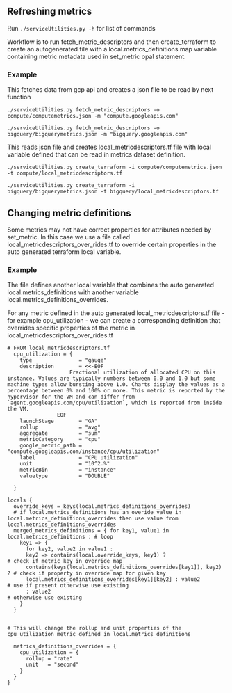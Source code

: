 ## Refreshing metrics
Run ```./serviceUtilities.py -h``` for list of commands

Workflow is to run fetch_metric_descriptors and then create_terraform to create an autogenerated file with a local.metrics_definitions map variable containing metric metadata used in set_metric opal statement.

### Example

This fetches data from gcp api and creates a json file to be read by next function
```
./serviceUtilities.py fetch_metric_descriptors -o compute/computemetrics.json -m "compute.googleapis.com"

./serviceUtilities.py fetch_metric_descriptors -o bigquery/bigquerymetrics.json -m "bigquery.googleapis.com"
```

This reads json file and creates local_metricdescriptors.tf file with local variable defined that can be read in metrics dataset definition.

```
./serviceUtilities.py create_terraform -i compute/computemetrics.json -t compute/local_metricdescriptors.tf 

./serviceUtilities.py create_terraform -i bigquery/bigquerymetrics.json -t bigquery/local_metricdescriptors.tf 
```

## Changing metric definitions
Some metrics may not have correct properties for attributes needed by set_metric.  In this case we use a file called local_metricdescriptors_over_rides.tf to override certain properties in the auto generated terraform local variable.

### Example
The file defines another local variable that combines the auto generated local.metrics_definitions with another variable local.metrics_definitions_overrides.

For any metric defined in the auto generated local_metricdescriptors.tf file - for example cpu_utilization - we can create a corresponding definition that overrides specific properties of the metric in local_metricdescriptors_over_rides.tf

```
# FROM local_metricdescriptors.tf
  cpu_utilization = {
    type               = "gauge"
    description        = <<-EOF
                    Fractional utilization of allocated CPU on this instance. Values are typically numbers between 0.0 and 1.0 but some machine types allow bursting above 1.0. Charts display the values as a percentage between 0% and 100% or more. This metric is reported by the hypervisor for the VM and can differ from `agent.googleapis.com/cpu/utilization`, which is reported from inside the VM.
                EOF
    launchStage        = "GA"
    rollup             = "avg"
    aggregate          = "sum"
    metricCategory     = "cpu"
    google_metric_path = "compute.googleapis.com/instance/cpu/utilization"
    label              = "CPU utilization"
    unit               = "10^2.%"
    metricBin          = "instance"
    valuetype          = "DOUBLE"

  }
  ```

```
locals {
  override_keys = keys(local.metrics_definitions_overrides)
  # if local.metrics_definitions has an overide value in local.metrics_definitions_overrides then use value from local.metrics_definitions_overrides
  merged_metrics_definitions = { for key1, value1 in local.metrics_definitions : # loop
    key1 => {
      for key2, value2 in value1 :
      key2 => contains(local.override_keys, key1) ?                     # check if metric key in override map
      contains(keys(local.metrics_definitions_overrides[key1]), key2) ? # check if property in override map for given key
      local.metrics_definitions_overrides[key1][key2] : value2          # use if present otherwise use existing
      : value2                                                          # otherwise use existing
    }
  }


# This will change the rollup and unit properties of the cpu_utilization metric defined in local.metrics_definitions 

  metrics_definitions_overrides = {
    cpu_utilization = {
      rollup = "rate"
      unit   = "second"
    }
  }
}


```


